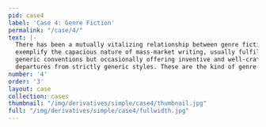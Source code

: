 ```yaml
---
pid: case4
label: 'Case 4: Genre Fiction'
permalink: "/case/4/"
text: |-
  There has been a mutually vitalizing relationship between genre fiction and the periodical press stretching back as far as the emergence of mass-market magazines (which, in the United States, can be dated to the mid nineteenth century). The examples showcased here from the American periodical press
  exemplify the capacious nature of mass-market writing, usually fulfilling
  generic conventions but occasionally offering inventive and well-crafted
  departures from strictly generic styles. These are the kind of genre-fiction texts which writer guides and devices, explored in the last three cases, were aimed at helping generate.
number: '4'
order: '3'
layout: case
collection: cases
thumbnail: "/img/derivatives/simple/case4/thumbnail.jpg"
full: "/img/derivatives/simple/case4/fullwidth.jpg"
---
```

